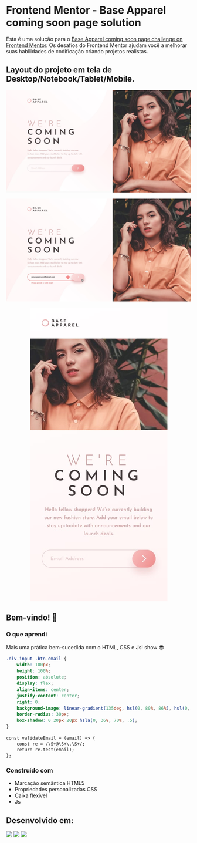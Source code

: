 # Frontend Mentor - Base Apparel coming soon page solution

Esta é uma solução para o [Base Apparel coming soon page challenge on Frontend Mentor](https://www.frontendmentor.io/challenges/base-apparel-coming-soon-page-5d46b47f8db8a7063f9331a0). 
Os desafios do Frontend Mentor ajudam você a melhorar suas habilidades de codificação criando projetos realistas.

## Layout do projeto em tela de Desktop/Notebook/Tablet/Mobile.


<div align="center">

![Visualização do design para o desafio de codificação FAQ accordion](./src/images/design/desktop-design.jpg)

![Visualização do design para o desafio de codificação FAQ accordion](./src/images/design/active-states.jpg)

![Visualização do design para o desafio de codificação FAQ accordion](./src/images/design/mobile-design.jpg)

</div>

## Bem-vindo! 👋

### O que aprendi

Mais uma prática bem-sucedida com o HTML, CSS e Js! show 😎

```css
.div-input .btn-email {
    width: 100px;
    height: 100%;
    position: absolute;
    display: flex;
    align-items: center;
    justify-content: center;
    right: 0;
    background-image: linear-gradient(135deg, hsl(0, 80%, 86%), hsl(0, 74%, 74%));
    border-radius: 30px;
    box-shadow: 0 20px 20px hsla(0, 36%, 70%, .5);
}
```

```Js
const validateEmail = (email) => {
    const re = /\S+@\S+\.\S+/;
    return re.test(email);
};
```

### Construído com

- Marcação semântica HTML5
- Propriedades personalizadas CSS
- Caixa flexível
- Js

## Desenvolvido em:

<div>
  <img src="https://cdn.jsdelivr.net/gh/devicons/devicon/icons/html5/html5-original.svg" width="30px"/>
  <img src="https://cdn.jsdelivr.net/gh/devicons/devicon/icons/css3/css3-original.svg" width="30px"/>
  <img src="https://cdn.jsdelivr.net/gh/devicons/devicon/icons/javascript/javascript-plain.svg" width="30px"/>
</div>
